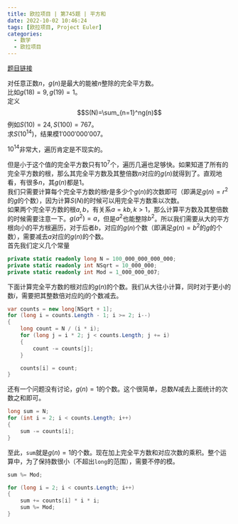 ```yaml
---
title: 欧拉项目 | 第745题 | 平方和
date: 2022-10-02 10:46:24
tags: [欧拉项目, Project Euler]
categories:
  - 数学
  - 欧拉项目
---
```

[题目链接](https://projecteuler.net/problem=745 "Problem 745 - Project Euler")

对任意正数$n$，$g(n)$是最大的能被$n$整除的完全平方数。  
比如$g(18)=9,g(19)=1$。  
定义
$$S(N)=\sum_{n=1}^ng(n)$$
例如$S(10)=24,S(100)=767$。  
求$S(10^{14})$，结果模$1'000'000'007$。

$10^{14}$非常大，遍历肯定是不现实的。

<!-- more -->

但是小于这个值的完全平方数只有$10^7$个，遍历几遍也足够快。如果知道了所有的完全平方数的根，那么其完全平方数及其整倍数$n$对应的$g(n)$就得到了。直观地看，有很多$n$，其$g(n)$都是1。  
我们只需要计算每个完全平方数的根$r$是多少个$g(n)$的次数即可（即满足$g(n)=r^2$的$g$的个数），因为计算$S(N)$的时候可以用完全平方数乘以次数。  
如果两个完全平方数的根$a,b$，有关系$a=kb,k>1$，那么计算平方数及其整倍数的时候需要注意一下。$g(a^2)=a$，但是$a^2$也能整除$b^2$。所以我们需要从大的平方根向小的平方根遍历，对于后者$b$，对应的$g(n)$个数（即满足$g(n)=b^2$的$g$的个数），需要减去$a$对应的$g(n)$的个数。  
首先我们定义几个常量
```csharp
private static readonly long N = 100_000_000_000_000;
private static readonly int NSqrt = 10_000_000;
private static readonly int Mod = 1_000_000_007;
```
下面计算完全平方数的根对应的$g(n)$的个数。我们从大往小计算，同时对于更小的数$i$，需要把其整数倍对应的$j$的个数减去。
```csharp
var counts = new long[NSqrt + 1];
for (long i = counts.Length - 1; i >= 2; i--)
{
    long count = N / (i * i);
    for (long j = i * 2; j < counts.Length; j += i)
    {
        count -= counts[j];
    }

    counts[i] = count;
}
```
还有一个问题没有讨论，$g(n)=1$的个数。这个很简单，总数$N$减去上面统计的次数之和即可。
```csharp
long sum = N;
for (int i = 2; i < counts.Length; i++)
{
    sum -= counts[i];
}
```
至此，`sum`就是$g(n)=1$的个数。现在加上完全平方数和对应次数的乘积。整个运算中，为了保持数很小（不超出`long`的范围），需要不停的模。
```csharp
sum %= Mod;

for (long i = 2; i < counts.Length; i++)
{
    sum += counts[i] * i * i;
    sum %= Mod;
}
```
